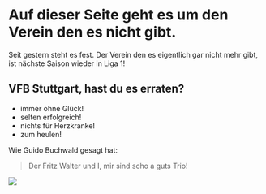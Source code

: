 # Auf dieser Seite geht es um den Verein den es nicht gibt.
Seit gestern steht es fest. Der Verein den es eigentlich gar nicht mehr gibt, ist nächste Saison wieder in Liga 1!
## VFB Stuttgart, hast du es erraten?
* immer ohne Glück!
* selten erfolgreich!
* nichts für Herzkranke!
* zum heulen!

Wie Guido Buchwald gesagt hat:
> Der Fritz Walter und I,
> mir sind scho a guts Trio!

<img src="https://upload.wikimedia.org/wikipedia/de/e/e2/VfB_Stuttgart_1912-1949.jpg"/>
